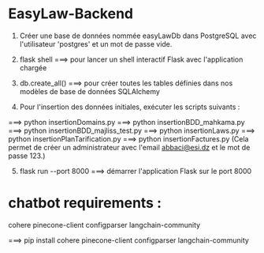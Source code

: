 # EasyLaw-Backend

1) Créer une base de données nommée easyLawDb dans PostgreSQL avec l'utilisateur 'postgres' et un mot de passe vide. 

2) flask shell ===>  pour lancer un shell interactif Flask avec l'application chargée

3) db.create_all() ===> pour créer toutes les tables définies dans nos modèles de base de données SQLAlchemy
4) Pour l'insertion des données initiales, exécuter les scripts suivants :
 
 ===> python insertionDomains.py
 ===> python insertionBDD_mahkama.py
 ===> python insertionBDD_majliss_test.py
 ===> python insertionLaws.py
 ===> python insertionPlanTarification.py
 ===> python insertionFactures.py  (Cela permet de créer un administrateur avec l'email abbaci@esi.dz et le mot de passe 123.)

5) flask run --port 8000 ===> démarrer l'application Flask sur le port 8000

# chatbot requirements : 
cohere
pinecone-client
configparser
langchain-community

===> pip install cohere pinecone-client configparser langchain-community
